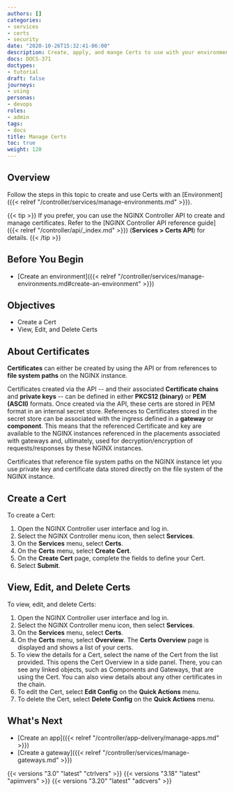 ```yaml
---
authors: []
categories:
- services
- certs
- security
date: "2020-10-26T15:32:41-06:00"
description: Create, apply, and mange Certs to use with your environments
docs: DOCS-371
doctypes:
- tutorial
draft: false
journeys:
- using
personas:
- devops
roles:
- admin
tags:
- docs
title: Manage Certs
toc: true
weight: 120
---
```


## Overview

Follow the steps in this topic to create and use Certs with an [Environment]({{< relref "/controller/services/manage-environments.md" >}}).

{{< tip >}}
If you prefer, you can use the NGINX Controller API to create and manage certificates. Refer to the [NGINX Controller API reference guide]({{< relref "/controller/api/_index.md" >}}) (**Services > Certs API**) for details.
{{< /tip >}}

## Before You Begin

* [Create an environment]({{< relref "/controller/services/manage-environments.md#create-an-environment" >}})

## Objectives

* Create a Cert
* View, Edit, and Delete Certs

## About Certificates

**Certificates** can either be created by using the API or from references to **file system paths** on the NGINX instance.

Certificates created via the API -- and their associated **Certificate chains** and **private keys** -- can be defined in either **PKCS12 (binary)** or **PEM (ASCII)** formats. Once created via the API, these certs are stored in PEM format in an internal secret store. References to Certificates stored in the secret store can be associated with the ingress defined in a **gateway** or **component**. This means that the referenced Certificate and key are available to the NGINX instances referenced in the placements associated with gateways and, ultimately, used for decryption/encryption of requests/responses by these NGINX instances.

Certificates that reference file system paths on the NGINX instance let you use private key and certificate data stored directly on the file system of the NGINX instance.

## Create a Cert

To create a Cert:

1. Open the NGINX Controller user interface and log in.
2. Select the NGINX Controller menu icon, then select **Services**.
3. On the **Services** menu, select **Certs**.
4. On the **Certs** menu, select **Create Cert**.
5. On the **Create Cert** page, complete the fields to define your Cert.
6. Select **Submit**.

## View, Edit, and Delete Certs

To view, edit, and delete Certs:

1. Open the NGINX Controller user interface and log in.
2. Select the NGINX Controller menu icon, then select **Services**.
3. On the **Services** menu, select **Certs**.
4. On the **Certs** menu, select **Overview**. The **Certs Overview** page is displayed and shows a list of your certs.
5. To view the details for a Cert, select the name of the Cert from the list provided. This opens the Cert Overview in a side panel. There, you can see any linked objects, such as Components and Gateways, that are using the Cert. You can also view details about any other certificates in the chain.
6. To edit the Cert, select **Edit Config** on the **Quick Actions** menu.
7. To delete the Cert, select **Delete Config** on the **Quick Actions** menu.

## What's Next

* [Create an app]({{< relref "/controller/app-delivery/manage-apps.md" >}})
* [Create a gateway]({{< relref "/controller/services/manage-gateways.md" >}})

{{< versions "3.0" "latest" "ctrlvers" >}}
{{< versions "3.18" "latest" "apimvers" >}}
{{< versions "3.20" "latest" "adcvers" >}}
